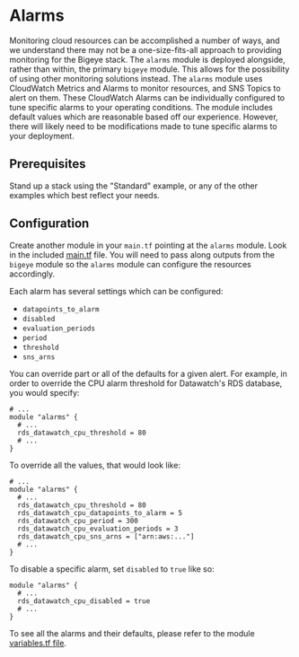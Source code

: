 # Alarms

Monitoring cloud resources can be accomplished a number of ways, and we understand
there may not be a one-size-fits-all approach to providing monitoring for the Bigeye
stack. The `alarms` module is deployed alongside, rather than within, the
primary `bigeye` module. This allows for the possibility of using other
monitoring solutions instead. The `alarms` module uses CloudWatch Metrics and Alarms
to monitor resources, and SNS Topics to alert on them. These CloudWatch Alarms can
be individually configured to tune specific alarms to your operating conditions.
The module includes default values which are reasonable based off our experience.
However, there will likely need to be modifications made to tune specific alarms
to your deployment.

## Prerequisites

Stand up a stack using the "Standard" example, or any of the other examples
which best reflect your needs.

## Configuration

Create another module in your `main.tf` pointing at the `alarms` module.
Look in the included [main.tf](./main.tf) file. You will need to pass along
outputs from the `bigeye` module so the `alarms` module can configure the resources
accordingly.

Each alarm has several settings which can be configured:

* `datapoints_to_alarm`
* `disabled`
* `evaluation_periods`
* `period`
* `threshold`
* `sns_arns`

You can override part or all of the defaults for a given alert.
For example, in order to override the CPU alarm threshold for
Datawatch's RDS database, you would specify:

```hcl
# ...
module "alarms" {
  # ...
  rds_datawatch_cpu_threshold = 80
  # ...
}
```

To override all the values, that would look like:

```hcl
# ...
module "alarms" {
  # ...
  rds_datawatch_cpu_threshold = 80
  rds_datawatch_cpu_datapoints_to_alarm = 5
  rds_datawatch_cpu_period = 300
  rds_datawatch_cpu_evaluation_periods = 3
  rds_datawatch_cpu_sns_arns = ["arn:aws:..."]
  # ...
}
```

To disable a specific alarm, set `disabled` to `true` like so:

```hcl
module "alarms" {
  # ...
  rds_datawatch_cpu_disabled = true
  # ...
}
```

To see all the alarms and their defaults, please refer to the module
[variables.tf file](../../modules/alarms/variables.tf).

